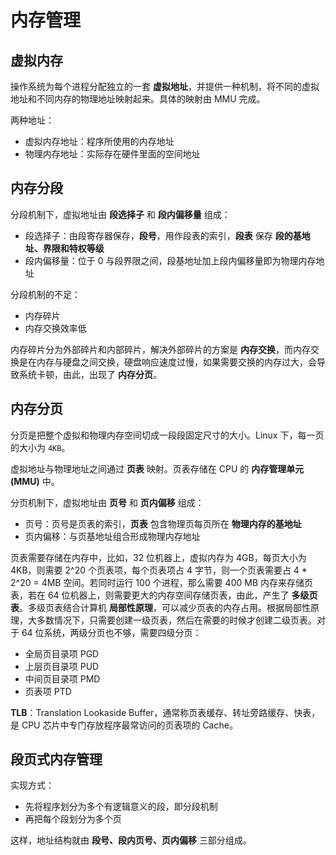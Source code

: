 # 内存管理

## 虚拟内存

操作系统为每个进程分配独立的一套 **虚拟地址**，并提供一种机制，将不同的虚拟地址和不同内存的物理地址映射起来。具体的映射由 MMU 完成。

两种地址：

* 虚拟内存地址：程序所使用的内存地址
* 物理内存地址：实际存在硬件里面的空间地址

## 内存分段

分段机制下，虚拟地址由 **段选择子** 和 **段内偏移量** 组成：

* 段选择子：由段寄存器保存，**段号**，用作段表的索引，**段表** 保存 **段的基地址、界限和特权等级**
* 段内偏移量：位于 0 与段界限之间，段基地址加上段内偏移量即为物理内存地址

分段机制的不足：

* 内存碎片
* 内存交换效率低

内存碎片分为外部碎片和内部碎片，解决外部碎片的方案是 **内存交换**，而内存交换是在内存与硬盘之间交换，硬盘响应速度过慢，如果需要交换的内存过大，会导致系统卡顿，由此，出现了 **内存分页**。

## 内存分页

分页是把整个虚拟和物理内存空间切成一段段固定尺寸的大小。Linux 下，每一页的大小为 `4KB`。

虚拟地址与物理地址之间通过 **页表** 映射。页表存储在 CPU 的 **内存管理单元(MMU)** 中。

分页机制下，虚拟地址由 **页号** 和 **页内偏移** 组成：

* 页号：页号是页表的索引，**页表** 包含物理页每页所在 **物理内存的基地址**
* 页内偏移：与页基地址组合形成物理内存地址

页表需要存储在内存中，比如，32 位机器上，虚拟内存为 4GB，每页大小为 4KB，则需要 2^20 个页表项，每个页表项占 4 字节，则一个页表需要占 4 * 2^20 = 4MB 空间。若同时运行 100 个进程，那么需要 400 MB 内存来存储页表，若在 64 位机器上，则需要更大的内存空间存储页表，由此，产生了 **多级页表**。多级页表结合计算机 **局部性原理**，可以减少页表的内存占用。根据局部性原理，大多数情况下，只需要创建一级页表，然后在需要的时候才创建二级页表。对于 64 位系统，两级分页也不够，需要四级分页：

* 全局页目录项 PGD
* 上层页目录项 PUD
* 中间页目录项 PMD
* 页表项 PTD

**TLB**：Translation Lookaside Buffer，通常称页表缓存、转址旁路缓存、快表，是 CPU 芯片中专门存放程序最常访问的页表项的 Cache。

## 段页式内存管理

实现方式：

* 先将程序划分为多个有逻辑意义的段，即分段机制
* 再把每个段划分为多个页

这样，地址结构就由 **段号、段内页号、页内偏移** 三部分组成。